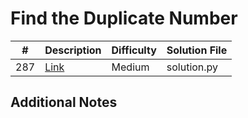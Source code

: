 # Find the Duplicate Number
|#|Description|Difficulty|Solution File|
|-|-|-|-|
|287|[Link](https://leetcode.com/problems/find-the-duplicate-number/)|Medium|solution.py|

## Additional Notes
